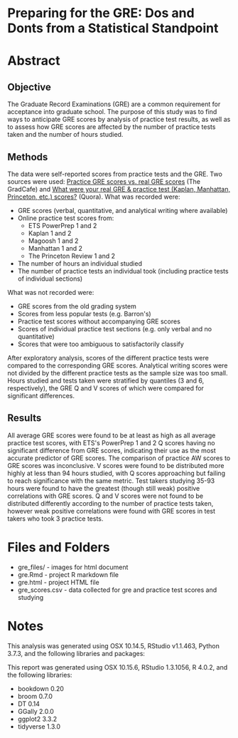 # Preparing for the GRE: Dos and Donts from a Statistical Standpoint

# Abstract

## Objective

The Graduate Record Examinations (GRE) are a common requirement for acceptance into graduate school. The purpose of this study was to find ways to anticipate GRE scores by analysis of practice test results, as well as to assess how GRE scores are affected by the number of practice tests taken and the number of hours studied.

## Methods

The data were self-reported scores from practice tests and the GRE. Two sources were used: [Practice GRE scores vs. real GRE scores](https://forum.thegradcafe.com/topic/38585-practice-gre-scores-vs-real-gre-scores/page/10/#comments) (The GradCafe) and [What were your real GRE & practice test (Kaplan, Manhattan, Princeton, etc.) scores?](https://www.quora.com/What-were-your-real-GRE-practice-test-Kaplan-Manhattan-Princeton-etc-scores?share=1) (Quora). What was recorded were:

- GRE scores (verbal, quantitative, and analytical writing where available)
- Online practice test scores from:
    - ETS PowerPrep 1 and 2
    - Kaplan 1 and 2
    - Magoosh 1 and 2
    - Manhattan 1 and 2
    - The Princeton Review 1 and 2
- The number of hours an individual studied
- The number of practice tests an individual took (including practice tests of individual sections)

What was not recorded were:

- GRE scores from the old grading system
- Scores from less popular tests (e.g. Barron's)
- Practice test scores without accompanying GRE scores
- Scores of individual practice test sections (e.g. only verbal and no quantitative)
- Scores that were too ambiguous to satisfactorily classify

After exploratory analysis, scores of the different practice tests were compared to the corresponding GRE scores. Analytical writing scores were not divided by the different practice tests as the sample size was too small. Hours studied and tests taken were stratified by quantiles (3 and 6, respectively), the GRE Q and V scores of which were compared for significant differences.

## Results

All average GRE scores were found to be at least as high as all average practice test scores, with ETS's PowerPrep 1 and 2 Q scores having no significant difference from GRE scores, indicating their use as the most accurate predictor of GRE scores. The comparison of practice AW scores to GRE scores was inconclusive. V scores were found to be distributed more highly at less than 94 hours studied, with Q scores approaching but failing to reach significance with the same metric. Test takers studying 35-93 hours were found to have the greatest (though still weak) positive correlations with GRE scores. Q and V scores were not found to be distributed differently according to the number of practice tests taken, however weak positive correlations were found with GRE scores in test takers who took 3 practice tests.



# Files and Folders
- gre_files/ - images for html document
- gre.Rmd - project R markdown file
- gre.html - project HTML file
- gre_scores.csv - data collected for gre and practice test scores and studying

# Notes 

This analysis was generated using OSX 10.14.5, RStudio v1.1.463, Python 3.7.3, and the following libraries and packages:

This report was generated using OSX 10.15.6, RStudio 1.3.1056, R 4.0.2, and the following libraries:

- bookdown 0.20
- broom 0.7.0
- DT 0.14
- GGally 2.0.0
- ggplot2 3.3.2
- tidyverse 1.3.0

